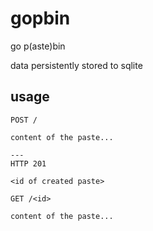 # gopbin
go p(aste)bin

data persistently stored to sqlite

## usage

```http
POST /

content of the paste...

---
HTTP 201

<id of created paste>
```

```http
GET /<id>

content of the paste...
```
